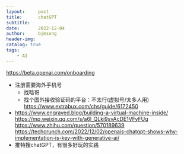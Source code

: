 ```yaml
---
layout:     post
title:      chatGPT
subtitle:   
date:       2022-12-04
author:     bjmsong
header-img: 
catalog: true
tags:
    - AI
---
```

https://beta.openai.com/onboarding

- 注册需要海外手机号
    - 找晗哥
    - 找个国外接收验证码的平台：不太行(虚拟号/太多人用)
    https://www.extrabux.com/chs/guide/6172450
- https://www.engraved.blog/building-a-virtual-machine-inside/
https://mp.weixin.qq.com/s/a6l_QLki9svAcDE1VFyFUg
https://www.zhihu.com/question/570189639
https://techcrunch.com/2022/12/02/openais-chatgpt-shows-why-implementation-is-key-with-generative-ai/
- 推特搜chatGPT，有很多好玩的实践